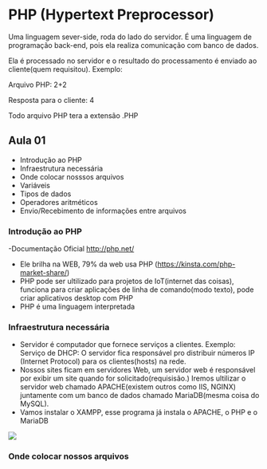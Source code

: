 # PHP (Hypertext Preprocessor)

Uma linguagem sever-side, roda do lado do servidor. É uma linguagem de programação back-end, pois ela realiza comunicação com banco de dados.

Ela é processado no servidor e o resultado do processamento é enviado ao cliente(quem requisitou). Exemplo:

Arquivo PHP: 2+2

Resposta para o cliente: 4

Todo arquivo PHP tera a extensão .PHP

## Aula 01 
 - Introdução ao PHP
 - Infraestrutura necessária
 - Onde colocar nosssos arquivos
 - Variáveis
 - Tipos de dados
 - Operadores aritméticos
 - Envio/Recebimento de informações entre arquivos

### Introdução ao PHP
 -Documentação Oficial http://php.net/
 - Ele brilha na WEB, 79% da web usa PHP (https://kinsta.com/php-market-share/)
 - PHP pode ser ultilizado para projetos de IoT(internet das coisas),
 funciona para criar aplicações de linha de comando(modo texto), pode criar aplicativos desktop com PHP
 - PHP é uma linguagem interpretada

 ### Infraestrutura necessária
 - Servidor é computador que fornece serviços a clientes. Exemplo: 
 Serviço de DHCP: O servidor fica responsável pro distribuir números IP (Internet Protocol) para os clientes(hosts) na rede.
 - Nossos sites ficam em servidores Web, um servidor web é responsável por exibir um site quando for solicitado(requisisão.) Iremos ultilizar o servidor web chamado APACHE(existem outros como IIS, NGINX) juntamente com um banco de dados chamado MariaDB(mesma coisa do MySQL).
 - Vamos instalar o XAMPP, esse programa já instala o APACHE, o PHP e o MariaDB
 
![](xampp.PNG)

### Onde colocar nossos arquivos